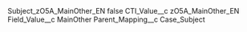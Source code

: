 <?xml version="1.0" encoding="UTF-8"?>
<CustomMetadata xmlns="http://soap.sforce.com/2006/04/metadata" xmlns:xsi="http://www.w3.org/2001/XMLSchema-instance" xmlns:xsd="http://www.w3.org/2001/XMLSchema">
    <label>Subject_zO5A_MainOther_EN</label>
    <protected>false</protected>
    <values>
        <field>CTI_Value__c</field>
        <value xsi:type="xsd:string">zO5A_MainOther_EN</value>
    </values>
    <values>
        <field>Field_Value__c</field>
        <value xsi:type="xsd:string">MainOther</value>
    </values>
    <values>
        <field>Parent_Mapping__c</field>
        <value xsi:type="xsd:string">Case_Subject</value>
    </values>
</CustomMetadata>
